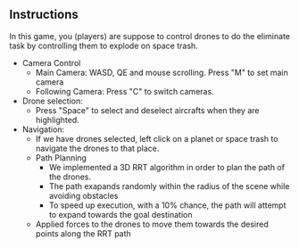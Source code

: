 ## Instructions

In this game, you (players) are suppose to control drones to do the eliminate task by controlling them to explode on space trash.

* Camera Control
  * Main Camera: WASD, QE and mouse scrolling. Press "M" to set main camera
  * Following Camera: Press "C" to switch cameras.
* Drone selection:
  * Press "Space" to select and deselect aircrafts when they are highlighted. 
* Navigation:
  * If we have drones selected, left click on a planet or space trash to navigate the drones to that place. 
  * Path Planning
    * We implemented a 3D RRT algorithm in order to plan the path of the drones.  
    * The path exapands randomly within the radius of the scene while avoiding obstacles
    * To speed up execution, with a 10% chance, the path will attempt to expand towards the goal destination
  * Applied forces to the drones to move them towards the desired points along the RRT path
   







